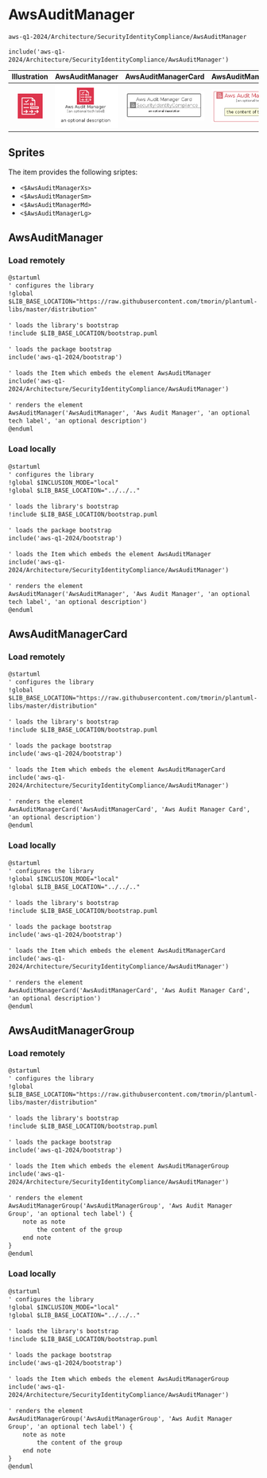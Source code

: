 # AwsAuditManager


```text
aws-q1-2024/Architecture/SecurityIdentityCompliance/AwsAuditManager
```

```text
include('aws-q1-2024/Architecture/SecurityIdentityCompliance/AwsAuditManager')
```



| Illustration | AwsAuditManager | AwsAuditManagerCard | AwsAuditManagerGroup |
| :---: | :---: | :---: | :---: |
| ![illustration for Illustration](../../../aws-q1-2024/Architecture/SecurityIdentityCompliance/AwsAuditManager.png) | ![illustration for AwsAuditManager](../../../aws-q1-2024/Architecture/SecurityIdentityCompliance/AwsAuditManager.Local.png) | ![illustration for AwsAuditManagerCard](../../../aws-q1-2024/Architecture/SecurityIdentityCompliance/AwsAuditManagerCard.Local.png) | ![illustration for AwsAuditManagerGroup](../../../aws-q1-2024/Architecture/SecurityIdentityCompliance/AwsAuditManagerGroup.Local.png) |



## Sprites
The item provides the following sriptes:

- `<$AwsAuditManagerXs>`
- `<$AwsAuditManagerSm>`
- `<$AwsAuditManagerMd>`
- `<$AwsAuditManagerLg>`





## AwsAuditManager

### Load remotely
```plantuml
@startuml
' configures the library
!global $LIB_BASE_LOCATION="https://raw.githubusercontent.com/tmorin/plantuml-libs/master/distribution"

' loads the library's bootstrap
!include $LIB_BASE_LOCATION/bootstrap.puml

' loads the package bootstrap
include('aws-q1-2024/bootstrap')

' loads the Item which embeds the element AwsAuditManager
include('aws-q1-2024/Architecture/SecurityIdentityCompliance/AwsAuditManager')

' renders the element
AwsAuditManager('AwsAuditManager', 'Aws Audit Manager', 'an optional tech label', 'an optional description')
@enduml
```

### Load locally
```plantuml
@startuml
' configures the library
!global $INCLUSION_MODE="local"
!global $LIB_BASE_LOCATION="../../.."

' loads the library's bootstrap
!include $LIB_BASE_LOCATION/bootstrap.puml

' loads the package bootstrap
include('aws-q1-2024/bootstrap')

' loads the Item which embeds the element AwsAuditManager
include('aws-q1-2024/Architecture/SecurityIdentityCompliance/AwsAuditManager')

' renders the element
AwsAuditManager('AwsAuditManager', 'Aws Audit Manager', 'an optional tech label', 'an optional description')
@enduml
```

## AwsAuditManagerCard

### Load remotely
```plantuml
@startuml
' configures the library
!global $LIB_BASE_LOCATION="https://raw.githubusercontent.com/tmorin/plantuml-libs/master/distribution"

' loads the library's bootstrap
!include $LIB_BASE_LOCATION/bootstrap.puml

' loads the package bootstrap
include('aws-q1-2024/bootstrap')

' loads the Item which embeds the element AwsAuditManagerCard
include('aws-q1-2024/Architecture/SecurityIdentityCompliance/AwsAuditManager')

' renders the element
AwsAuditManagerCard('AwsAuditManagerCard', 'Aws Audit Manager Card', 'an optional description')
@enduml
```

### Load locally
```plantuml
@startuml
' configures the library
!global $INCLUSION_MODE="local"
!global $LIB_BASE_LOCATION="../../.."

' loads the library's bootstrap
!include $LIB_BASE_LOCATION/bootstrap.puml

' loads the package bootstrap
include('aws-q1-2024/bootstrap')

' loads the Item which embeds the element AwsAuditManagerCard
include('aws-q1-2024/Architecture/SecurityIdentityCompliance/AwsAuditManager')

' renders the element
AwsAuditManagerCard('AwsAuditManagerCard', 'Aws Audit Manager Card', 'an optional description')
@enduml
```

## AwsAuditManagerGroup

### Load remotely
```plantuml
@startuml
' configures the library
!global $LIB_BASE_LOCATION="https://raw.githubusercontent.com/tmorin/plantuml-libs/master/distribution"

' loads the library's bootstrap
!include $LIB_BASE_LOCATION/bootstrap.puml

' loads the package bootstrap
include('aws-q1-2024/bootstrap')

' loads the Item which embeds the element AwsAuditManagerGroup
include('aws-q1-2024/Architecture/SecurityIdentityCompliance/AwsAuditManager')

' renders the element
AwsAuditManagerGroup('AwsAuditManagerGroup', 'Aws Audit Manager Group', 'an optional tech label') {
    note as note
        the content of the group
    end note
}
@enduml
```

### Load locally
```plantuml
@startuml
' configures the library
!global $INCLUSION_MODE="local"
!global $LIB_BASE_LOCATION="../../.."

' loads the library's bootstrap
!include $LIB_BASE_LOCATION/bootstrap.puml

' loads the package bootstrap
include('aws-q1-2024/bootstrap')

' loads the Item which embeds the element AwsAuditManagerGroup
include('aws-q1-2024/Architecture/SecurityIdentityCompliance/AwsAuditManager')

' renders the element
AwsAuditManagerGroup('AwsAuditManagerGroup', 'Aws Audit Manager Group', 'an optional tech label') {
    note as note
        the content of the group
    end note
}
@enduml
```

